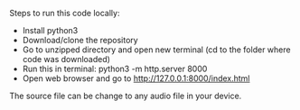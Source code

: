 Steps to run this code locally:
  - Install python3
  - Download/clone the repository
  - Go to unzipped directory and open new terminal (cd to the folder where code was downloaded)
  - Run this in terminal: python3 -m http.server 8000
  - Open web browser and go to http://127.0.0.1:8000/index.html

The source file can be change to any audio file in your device.
